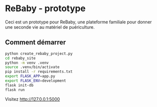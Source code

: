
# ReBaby - prototype

Ceci est un prototype pour ReBaby, une plateforme familiale pour donner une seconde vie au matériel de puériculture.

## Comment démarrer

```bash
python create_rebaby_project.py
cd rebaby_site
python -m venv .venv
source .venv/bin/activate
pip install -r requirements.txt
export FLASK_APP=app.py
export FLASK_ENV=development
flask init-db
flask run
```

Visitez http://127.0.0.1:5000
